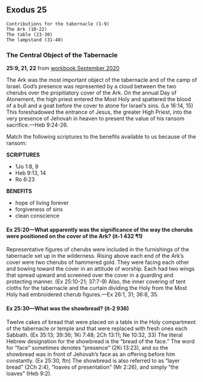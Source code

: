 ## Exodus 25

```
Contributions for the tabernacle (1-9)
The Ark (10-22)
The table (23-30)
The lampstand (31-40)
```

### The Central Object of the Tabernacle

**25:9, 21, 22** from [workbook September 2020](https://www.jw.org/en/library/jw-meeting-workbook/september-2020-mwb/Life-and-Ministry-Meeting-Schedule-for-September-14-20-2020/The-Central-Object-of-the-Tabernacle/)

The Ark was the most important object of the tabernacle and of the camp of Israel. God’s presence was represented by a cloud between the two cherubs over the propitiatory cover of the Ark. On the annual Day of Atonement, the high priest entered the Most Holy and spattered the blood of a bull and a goat before the cover to atone for Israel’s sins. (Le 16:14, 15) This foreshadowed the entrance of Jesus, the greater High Priest, into the very presence of Jehovah in heaven to present the value of his ransom sacrifice.​—Heb 9:24-26.

Match the following scriptures to the benefits available to us because of the ransom:

**SCRIPTURES**
- 1Jo 1:8, 9
- Heb 9:13, 14
- Ro 6:23

**BENEFITS**
- hope of living forever
- forgiveness of sins
- clean conscience

#### Ex 25:20​—What apparently was the significance of the way the cherubs were positioned on the cover of the Ark? (it-1 432 ¶1)

Representative figures of cherubs were included in the furnishings of the tabernacle set up in the wilderness. Rising above each end of the Ark’s cover were two cherubs of hammered gold. They were facing each other and bowing toward the cover in an attitude of worship. Each had two wings that spread upward and screened over the cover in a guarding and protecting manner. (Ex 25:10-21; 37:7-9) Also, the inner covering of tent cloths for the tabernacle and the curtain dividing the Holy from the Most Holy had embroidered cherub figures.​—Ex 26:1, 31; 36:8, 35.

#### Ex 25:30​—What was the showbread? (it-2 936)

Twelve cakes of bread that were placed on a table in the Holy compartment of the tabernacle or temple and that were replaced with fresh ones each Sabbath. (Ex 35:13; 39:36; 1Ki 7:48; 2Ch 13:11; Ne 10:32, 33) The literal Hebrew designation for the showbread is the “bread of the face.” The word for “face” sometimes denotes “presence” (2Ki 13:23), and so the showbread was in front of Jehovah’s face as an offering before him constantly. (Ex 25:30, ftn) The showbread is also referred to as “layer bread” (2Ch 2:4), “loaves of presentation” (Mr 2:26), and simply “the loaves” (Heb 9:2).
